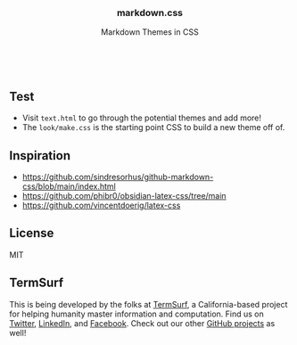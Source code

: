<br/>
<br/>
<br/>
<br/>
<br/>
<br/>
<br/>

<h3 align='center'>markdown.css</h3>
<p align='center'>
  Markdown Themes in CSS
</p>

<br/>
<br/>
<br/>

## Test

- Visit `text.html` to go through the potential themes and add more!
- The `look/make.css` is the starting point CSS to build a new theme off of.

## Inspiration

- https://github.com/sindresorhus/github-markdown-css/blob/main/index.html
- https://github.com/phibr0/obsidian-latex-css/tree/main
- https://github.com/vincentdoerig/latex-css

## License

MIT

## TermSurf

This is being developed by the folks at [TermSurf](https://term.surf), a
California-based project for helping humanity master information and
computation. Find us on [Twitter](https://twitter.com/termsurf),
[LinkedIn](https://www.linkedin.com/company/termsurf), and
[Facebook](https://www.facebook.com/termsurf). Check out our other
[GitHub projects](https://github.com/termsurf) as well!

